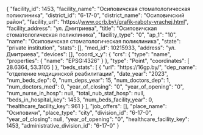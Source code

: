 {
    "facility_id": 1453,
    "facility_name": "Осиповичская стоматологическая поликлиника",
    "district_id": "6-17-0",
    "district_name": "Осиповичский район",
    "facility_url": "https:\/\/www.ocrb.by\/grafik-raboty-vrachej.html",
    "facility_address": "ул. Дмитриева",
    "title": "Осиповичская стоматологическая поликлиника",
    "facility_type": "0",
    "ap_1": "10",
    "name": "Осиповичская стоматологическая поликлиника",
    "state": "private institution",
    "stats": [],
    "med_id": 10215933,
    "address": "ул. Дмитриева",
    "devices": [],
    "coord_x_y": {
        "crs": {
            "type": "name",
            "properties": {
                "name": "EPSG:4326"
            }
        },
        "type": "Point",
        "coordinates": [
            28.6364,
            53.3105
        ]
    },
    "beds_stats": [
        {
            "url": "https:\/\/16gp.by\/",
            "dep_name": "отделение медицинской реабилитации",
            "date_year": "2023",
            "num_beds_dep": 0,
            "num_deps_year": 15,
            "num_doctors_dep": 1,
            "num_doctors_med": 0,
            "year_of_closing": "0",
            "year_of_opening": "0",
            "num_nurse_in_hosp": null,
            "total_nub_staf_hosp": null,
            "beds_in_hospital_key": 1453,
            "num_beds_facility_year": 0,
            "healthcare_facility_key": 961
        }
    ],
    "job_offers": [],
    "place_name": "Осиповичи",
    "place_type": "city",
    "division_id": "6-17-0",
    "year_of_closing": null,
    "year_of_opening": "0",
    "healthcare_facility_key": 1453,
    "administrative_division_id": "6-17-0"
}